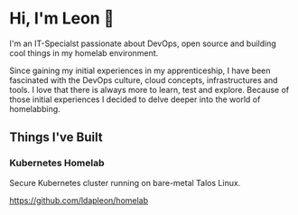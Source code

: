 # Hi, I'm Leon 👋

I'm an IT-Specialst passionate about DevOps, open source and building cool things in my homelab environment.

Since gaining my initial experiences in my apprenticeship, I have been fascinated with the DevOps culture, cloud concepts, infrastructures and tools. I love that there is always more to learn, test and explore. Because of those initial experiences I decided to delve deeper into the world of homelabbing.

## Things I've Built

### Kubernetes Homelab

Secure Kubernetes cluster running on bare-metal Talos Linux.

https://github.com/ldapleon/homelab







